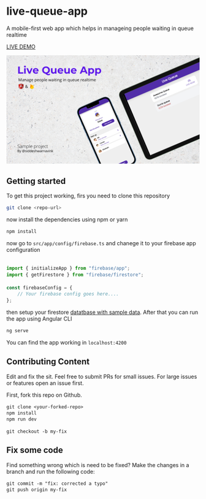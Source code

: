 # live-queue-app

A mobile-first web app which helps in manageing people waiting in queue realtime

[LIVE DEMO](https://live-queue-app.web.app/)

![Banner image](md_images/banner.png)

## Getting started
To get this project working, firs you need to clone this repository

```bash
git clone <repo-url>
```
now install the dependencies using npm or yarn 

```bash
npm install
```

now go to ``src/app/config/firebase.ts`` and chanege it to your firebase app configuration
```ts

import { initializeApp } from "firebase/app";
import { getFirestore } from "firebase/firestore";

const firebaseConfig = {
    // Your firebase config goes here....
};
```

then setup your firestore [datatbase with sample data](SampleData.md). After that you can run the app using Angular CLI

```bash
ng serve
```

You can find the app working in ``localhost:4200``


## Contributing Content
Edit and fix the sit. Feel free to submit PRs for small issues. For large issues or features open an issue first.

First, fork this repo on Github.

```
git clone <your-forked-repo>
npm install
npm run dev

git checkout -b my-fix
```

## Fix some code
Find something wrong which is need to be fixed?  Make the changes in a branch and run the following code:

```
git commit -m "fix: corrected a typo"
git push origin my-fix
```